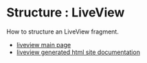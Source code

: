 # Structure : LiveView

How to structure an LiveView fragment.

* [liveview main page](src/site/markdown/index.md)
* [liveview generated html site documentation](https://plord12.github.io/samples/10.4.0-SNAPSHOT/./structure/liveview)
